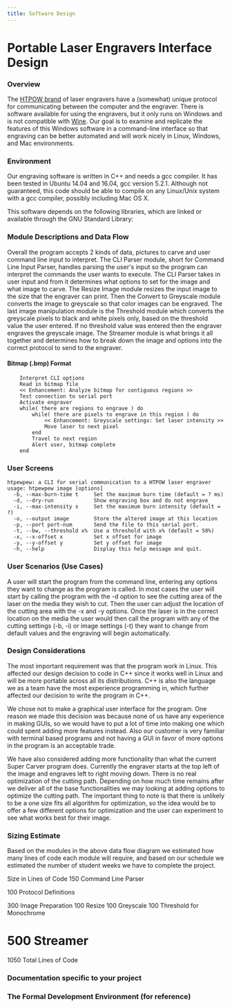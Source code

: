 ```yaml
---
title: Software Design
---
```


# Portable Laser Engravers Interface Design

### Overview
<!-- This can be taken from the requirements and modified as necessary. For a design document you can assume the reader has a technical background. For your projects assume a background of a class member. -->

The [HTPOW brand](https://www.amazon.com/HTPOW-Engraver-Printer-Handicraft-Engraving/dp/B01G36Q558) of laser engravers have a (somewhat) unique protocol for communicating between the computer and the engraver. There is software available for using the engravers, but it only runs on Windows and is not compatible with [Wine](https://www.winehq.org/). Our goal is to examine and replicate the features of this Windows software in a command-line interface so that engraving can be better automated and will work nicely in Linux, Windows, and Mac environments.

### Environment

<!-- List any requirements (operating system, database products, execution environment (Java, Perl, etc.). -->

Our engraving software is written in C++ <!-- TODO --> and needs a gcc compiler. It has been tested in Ubuntu 14.04 and 16.04, gcc version 5.2.1. Although not guaranteed, this code should be able to compile on any Linux/Unix system with a gcc compiler, possibly including Mac OS X.

This software depends on the following libraries, which are linked or available through the GNU Standard Library: <!-- TODO -->

### Module Descriptions and Data Flow

<!--Include a diagram showing the modules and data flow between them. Give a high level description of the function of each module. A pseudo-code format is often used:

```
Open grades file
While grades for student in file {
  If valid grade (0-100)
    Add grade to student total
  else  {
    Report error to user screen
    Create error report for history
  } 
}
```

Describe the data going into and out of the modules, using structures as necessary. -->

<!-- TODO a module diagram might be nice -->

Overall the program accepts 2 kinds of data, pictures to carve and user command line input to interpret. The CLI Parser module, short for Command Line Input Parser, handles parsing the user's input so the program can interpret the commands the user wants to execute. The CLI Parser takes in user input and from it determines what options to set for the image and what image to carve. The Resize Image module resizes the input image to the size that the engraver can print. Then the Convert to Greyscale module converts the image to greyscale so that color images can be engraved. The last image manipulation module is the Threshold module which converts the greyscale pixels to black and white pixels only, based on the threshold value the user entered. If no threshold value was entered then the engraver engraves the greyscale image. The Streamer module is what brings it all together and determines how to break down the image and options into the correct protocol to send to the engraver. <!-- I don't know what the Protocol Definitions module is for so add that here. --> 

#### Bitmap (.bmp) Format
```
	Interpret CLI options
	Read in bitmap file
	<< Enhancement: Analyze bitmap for contiguous regions >>
	Test connection to serial port
	Activate engraver
	while( there are regions to engrave ) do
		while( there are pixels to engrave in this region ) do
			<< Enhancement: Greyscale settings: Set laser intensity >>
			Move laser to next pixel
		end
		Travel to next region
		Alert user, bitmap complete
	end
```

<!-- TODO #### G-code (.mpt) Format
```
``` -->

### User Screens

<!-- Include user screens with description of function and use. -->
```
htpewpew: a CLI for serial communication to a HTPOW laser engraver
usage: htpewpew image [options] 
  -b, --max-burn-time t     Set the maximum burn time (default = ? ms)
  -d, --dry-run             Show engraving box and do not engrave
  -i, --max-intensity s     Set the maximum burn intensity (default = ?)
  -o, --output image        Store the altered image at this location
  -p, --port port-num       Send the file to this serial port.
  -t, --bw, --threshold x%  Use a threshold with x% (default = 50%)
  -x, --x-offset x          Set x offset for image
  -y, --y-offset y          Set y offset for image
  -h, --help                Display this help message and quit.
```

<!-- Maybe add a screenshot even if it is just a terminal. -->

### User Scenarios (Use Cases)

<!-- Include the typical steps a user would do for major functions:

1.    When the user starts the program the first screen appears shown above as “Main Menu” appears
2.    When the user selects option “Enter grades” the “Enter Grades” screen appears
3.    The user can enter grades by …. When finished the user …. 
4.    The report shown above as “Grade Report” is generated by …… -->

A user will start the program from the command line, entering any options they want to change as the program is called. In most cases the user will start by calling the program with the -d option to see the cutting area of the laser on the media they wish to cut. Then the user can adjust the location of the cutting area with the -x and -y options. Once the laser is in the correct location on the media the user would then call the program with any of the cutting settings (-b, -i) or image settings (-t) they want to change from default values and the engraving will begin automatically.

<!-- I may misunderstand how we intend to do this program but based on what it looks like right now I think we should change it. I feel like we should call the program with a serial port passed to it and then the program sits and waits for user input until it gets an image and the go to start engraving. Once the engraving has begun the user can't send anymore commands. Once its done the program spits out a completion status and goes back to waiting for an image to cut and accept changes to settings. -->

### Design Considerations

<!-- List any considerations that affected your design, for example functions you considered but cannot do because of time or system limitations, design decisions made because of customer requirements, etc. -->

The most important requirement was that the program work in Linux. This affected our design decision to code in C++ since it works well in Linux and will be more portable across all its distributions. C++ is also the language we as a team have the most experience programming in, which further affected our decision to write the program in C++. 

We chose not to make a graphical user interface for the program. One reason we made this decision was because none of us have any experience in making GUIs, so we would have to put a lot of time into making one which could spent adding more features instead. Also our customer is very familiar with terminal based programs and not having a GUI in favor of more options in the program is an acceptable trade. 

We have also considered adding more functionality than what the current Super Carver program does. Currently the engraver starts at the top left of the image and engraves left to right moving down. There is no real optimization of the cutting path. Depending on how much time remains after we deliver all of the base functionalities we may looking at adding options to optimize the cutting path. The important thing to note is that there is unlikely to be a one size fits all algorithm for optimization, so the idea would be to offer a few different options for optimization and the user can experiment to see what works best for their image.

### Sizing Estimate

<!-- Size estimates of modules, either lines of code, story points, or function points (see the Software Process and Project metrics slides). Note: Its accuracy will not affect your grade -->

Based on the modules in the above data flow diagram we estimated how many lines of code each module will require, and based on our schedule we estimated the number of student weeks we have to complete the project.

<!-- Basically I would like to put our sizing extimates slide in here from the presentation but I am not sure how to do that in a markdown file. -->

Size in Lines of Code
150 Command Line Parser

100 Protocol Definitions

300 Image Preparation
100 Resize
100 Greyscale
100 Threshold for Monochrome

500 Streamer
===============
1050 Total Lines of Code

### Documentation specific to your project

<!-- This is an outline of a generic project. Modify it to suite yours. The design document is used by the project members to complete the project and for technically competent readers to understand what you are doing. -->

<!-- I don't think this is meant to be a separate heading. I think this was in the online specification to indicate that we can add other sections to the design report that make sense. I feel like we could maybe add our schedule or leave it out and not even mention it in sizing. I can't think of any extra sections we should really have except maybe something specifically about the engraver in general, but since that is taken care of elsewhere on the site it kind of seems redundant. Let me know what you think. -->

### The Formal Development Environment (for reference)

<!-- In a formal project development environment, the design document is approved by the project manager and technical leaders responsible for development.

The design document can be changed if necessary during product development. However there usually is a procedure to do this (with appropriate approvals needed). When a design change is being considered, affected groups have to be notified and may have to approve. For example, if a design change affects the requirements approved by the customer, customer approval is necessary.

It is also recommended that testing groups participate and approve the design. Testing groups like the integration and system groups use the design document to create test cases.

For your projects, the customer does not have to approve the design document. However, anything in it that affects the customer (platform, user screens, etc.) must be approved. -->

<!-- This is another section that I don't think is meant to be a section in the report. I think this is just him explaining how a design document is more likely to go in the real world. -->
